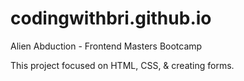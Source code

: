 # codingwithbri.github.io
Alien Abduction - Frontend Masters Bootcamp 

This project focused on HTML, CSS, & creating forms. 
